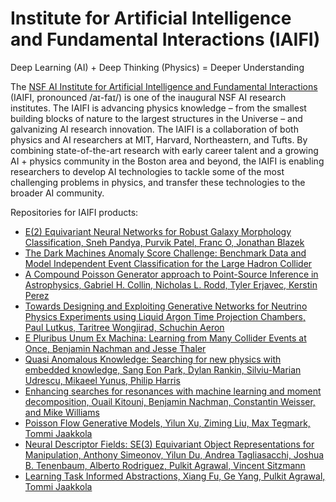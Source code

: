 # Institute for Artificial Intelligence and Fundamental Interactions (IAIFI)

Deep Learning (AI) + Deep Thinking (Physics) = Deeper Understanding

The [NSF AI Institute for Artificial Intelligence and Fundamental Interactions](https://iaifi.org) (IAIFI, pronounced /aɪ-faɪ/) is one of the inaugural NSF AI research institutes. The IAIFI is advancing physics knowledge – from the smallest building blocks of nature to the largest structures in the Universe – and galvanizing AI research innovation. The IAIFI is a collaboration of both physics and AI researchers at MIT, Harvard, Northeastern, and Tufts. By combining state-of-the-art research with early career talent and a growing AI + physics community in the Boston area and beyond, the IAIFI is enabling researchers to develop AI technologies to tackle some of the most challenging problems in physics, and transfer these technologies to the broader AI community. 

Repositories for IAIFI products: 

* [E(2) Equivariant Neural Networks for Robust Galaxy Morphology Classification, Sneh Pandya, Purvik Patel, Franc O, Jonathan Blazek](https://github.com/snehjp2/GCNNMorphology)
* [The Dark Machines Anomaly Score Challenge: Benchmark Data and Model Independent Event Classification for the Large Hadron Collider](https://github.com/bostdiek/DarkMachines-UnsupervisedChallenge)
* [A Compound Poisson Generator approach to Point-Source Inference in Astrophysics, Gabriel H. Collin, Nicholas L. Rodd, Tyler Erjavec, Kerstin Perez](https://github.com/ghcollin/cpg_likelihood)
* [Towards Designing and Exploiting Generative Networks for Neutrino Physics Experiments using Liquid Argon Time Projection Chambers, Paul Lutkus, Taritree Wongjirad, Schuchin Aeron](https://github.com/NuTufts/LArTPC-VQVAE)
* [E Pluribus Unum Ex Machina: Learning from Many Collider Events at Once, Benjamin Nachman and Jesse Thaler](https://github.com/bnachman/EnsembleLearning)
* [Quasi Anomalous Knowledge: Searching for new physics with embedded knowledge, Sang Eon Park, Dylan Rankin, Silviu-Marian Udrescu, Mikaeel Yunus, Philip Harris](https://github.com/SangeonPark/QUAK)
* [Enhancing searches for resonances with machine learning and moment decomposition, Ouail Kitouni, Benjamin Nachman, Constantin Weisser, and Mike Williams](https://github.com/okitouni/MoDe)
* [Poisson Flow Generative Models, Yilun Xu, Ziming Liu, Max Tegmark, Tommi Jaakkola](https://github.com/Newbeeer/poisson_flow)
* [Neural Descriptor Fields: SE(3) Equivariant Object Representations for Manipulation, Anthony Simeonov, Yilun Du, Andrea Tagliasacchi, Joshua B. Tenenbaum, Alberto Rodriguez, Pulkit Agrawal, Vincent Sitzmann](https://yilundu.github.io/ndf/)
* [Learning Task Informed Abstractions, Xiang Fu, Ge Yang, Pulkit Agrawal, Tommi Jaakkola](https://xiangfu.co/tia) 
